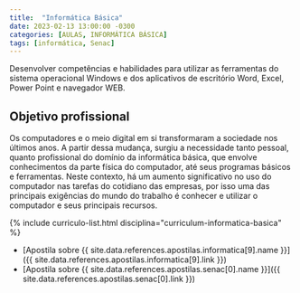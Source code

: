 ```yaml
---
title:  "Informática Básica"
date: 2023-02-13 13:00:00 -0300
categories: [AULAS, INFORMÁTICA BÁSICA]
tags: [informática, Senac]
---
```

Desenvolver competências e habilidades para utilizar as ferramentas do sistema operacional Windows e dos aplicativos de escritório Word, Excel, Power Point e navegador WEB.

## Objetivo profissional

Os computadores e o meio digital em si transformaram a sociedade nos últimos anos. A partir dessa mudança, surgiu a necessidade tanto pessoal, quanto profissional do domínio da informática básica, que envolve conhecimentos da parte física do computador, até seus programas básicos e ferramentas. Neste contexto, há um aumento significativo no uso do computador nas tarefas do cotidiano das empresas, por isso uma das principais exigências do mundo do trabalho é conhecer e utilizar o computador e seus principais recursos.

{% include curriculo-list.html disciplina="curriculum-informatica-basica" %}

- [Apostila sobre {{ site.data.references.apostilas.informatica[9].name }}]({{ site.data.references.apostilas.informatica[9].link }})
- [Apostila sobre {{ site.data.references.apostilas.senac[0].name }}]({{ site.data.references.apostilas.senac[0].link }})
